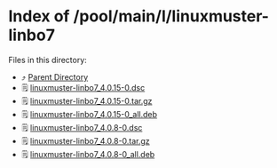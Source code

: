 
# Index of /pool/main/l/linuxmuster-linbo7
Files in this directory:
- ⤴ [Parent Directory](../)
- 🗒 [linuxmuster-linbo7_4.0.15-0.dsc](linuxmuster-linbo7_4.0.15-0.dsc)
- 🗒 [linuxmuster-linbo7_4.0.15-0.tar.gz](linuxmuster-linbo7_4.0.15-0.tar.gz)
- 🗒 [linuxmuster-linbo7_4.0.15-0_all.deb](linuxmuster-linbo7_4.0.15-0_all.deb)
- 🗒 [linuxmuster-linbo7_4.0.8-0.dsc](linuxmuster-linbo7_4.0.8-0.dsc)
- 🗒 [linuxmuster-linbo7_4.0.8-0.tar.gz](linuxmuster-linbo7_4.0.8-0.tar.gz)
- 🗒 [linuxmuster-linbo7_4.0.8-0_all.deb](linuxmuster-linbo7_4.0.8-0_all.deb)

